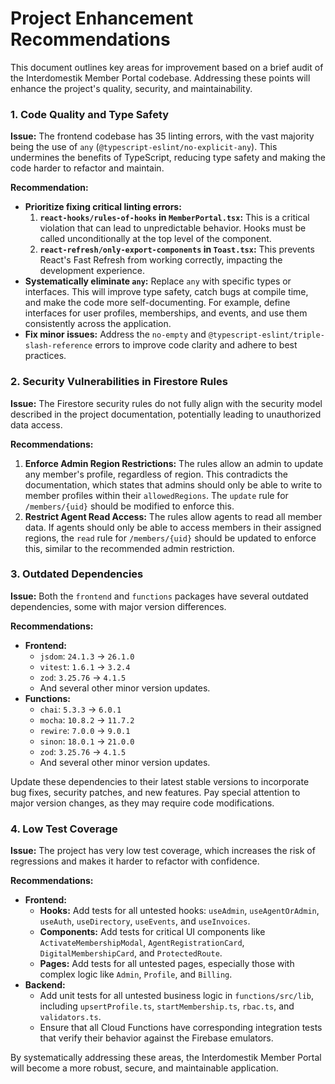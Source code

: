 # Project Enhancement Recommendations

This document outlines key areas for improvement based on a brief audit of the Interdomestik Member Portal codebase. Addressing these points will enhance the project's quality, security, and maintainability.

### 1. Code Quality and Type Safety

**Issue:** The frontend codebase has 35 linting errors, with the vast majority being the use of `any` (`@typescript-eslint/no-explicit-any`). This undermines the benefits of TypeScript, reducing type safety and making the code harder to refactor and maintain.

**Recommendation:**
*   **Prioritize fixing critical linting errors:**
    1.  **`react-hooks/rules-of-hooks` in `MemberPortal.tsx`:** This is a critical violation that can lead to unpredictable behavior. Hooks must be called unconditionally at the top level of the component.
    2.  **`react-refresh/only-export-components` in `Toast.tsx`:** This prevents React's Fast Refresh from working correctly, impacting the development experience.
*   **Systematically eliminate `any`:** Replace `any` with specific types or interfaces. This will improve type safety, catch bugs at compile time, and make the code more self-documenting. For example, define interfaces for user profiles, memberships, and events, and use them consistently across the application.
*   **Fix minor issues:** Address the `no-empty` and `@typescript-eslint/triple-slash-reference` errors to improve code clarity and adhere to best practices.

### 2. Security Vulnerabilities in Firestore Rules

**Issue:** The Firestore security rules do not fully align with the security model described in the project documentation, potentially leading to unauthorized data access.

**Recommendations:**
1.  **Enforce Admin Region Restrictions:** The rules allow an admin to update any member's profile, regardless of region. This contradicts the documentation, which states that admins should only be able to write to member profiles within their `allowedRegions`. The `update` rule for `/members/{uid}` should be modified to enforce this.
2.  **Restrict Agent Read Access:** The rules allow agents to read all member data. If agents should only be able to access members in their assigned regions, the `read` rule for `/members/{uid}` should be updated to enforce this, similar to the recommended admin restriction.

### 3. Outdated Dependencies

**Issue:** Both the `frontend` and `functions` packages have several outdated dependencies, some with major version differences.

**Recommendations:**
*   **Frontend:**
    *   `jsdom`: `24.1.3` -> `26.1.0`
    *   `vitest`: `1.6.1` -> `3.2.4`
    *   `zod`: `3.25.76` -> `4.1.5`
    *   And several other minor version updates.
*   **Functions:**
    *   `chai`: `5.3.3` -> `6.0.1`
    *   `mocha`: `10.8.2` -> `11.7.2`
    *   `rewire`: `7.0.0` -> `9.0.1`
    *   `sinon`: `18.0.1` -> `21.0.0`
    *   `zod`: `3.25.76` -> `4.1.5`
    *   And several other minor version updates.

Update these dependencies to their latest stable versions to incorporate bug fixes, security patches, and new features. Pay special attention to major version changes, as they may require code modifications.

### 4. Low Test Coverage

**Issue:** The project has very low test coverage, which increases the risk of regressions and makes it harder to refactor with confidence.

**Recommendations:**
*   **Frontend:**
    *   **Hooks:** Add tests for all untested hooks: `useAdmin`, `useAgentOrAdmin`, `useAuth`, `useDirectory`, `useEvents`, and `useInvoices`.
    *   **Components:** Add tests for critical UI components like `ActivateMembershipModal`, `AgentRegistrationCard`, `DigitalMembershipCard`, and `ProtectedRoute`.
    *   **Pages:** Add tests for all untested pages, especially those with complex logic like `Admin`, `Profile`, and `Billing`.
*   **Backend:**
    *   Add unit tests for all untested business logic in `functions/src/lib`, including `upsertProfile.ts`, `startMembership.ts`, `rbac.ts`, and `validators.ts`.
    *   Ensure that all Cloud Functions have corresponding integration tests that verify their behavior against the Firebase emulators.

By systematically addressing these areas, the Interdomestik Member Portal will become a more robust, secure, and maintainable application.